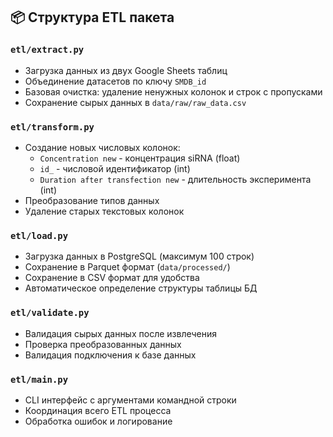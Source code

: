 
## 📦 Структура ETL пакета

### `etl/extract.py`
- Загрузка данных из двух Google Sheets таблиц
- Объединение датасетов по ключу `SMDB_id`
- Базовая очистка: удаление ненужных колонок и строк с пропусками
- Сохранение сырых данных в `data/raw/raw_data.csv`

### `etl/transform.py`
- Создание новых числовых колонок:
  - `Concentration new` - концентрация siRNA (float)
  - `id_` - числовой идентификатор (int) 
  - `Duration after transfection new` - длительность эксперимента (int)
- Преобразование типов данных
- Удаление старых текстовых колонок

### `etl/load.py`
- Загрузка данных в PostgreSQL (максимум 100 строк)
- Сохранение в Parquet формат (`data/processed/`)
- Сохранение в CSV формат для удобства
- Автоматическое определение структуры таблицы БД

### `etl/validate.py`
- Валидация сырых данных после извлечения
- Проверка преобразованных данных
- Валидация подключения к базе данных

### `etl/main.py`
- CLI интерфейс с аргументами командной строки
- Координация всего ETL процесса
- Обработка ошибок и логирование

